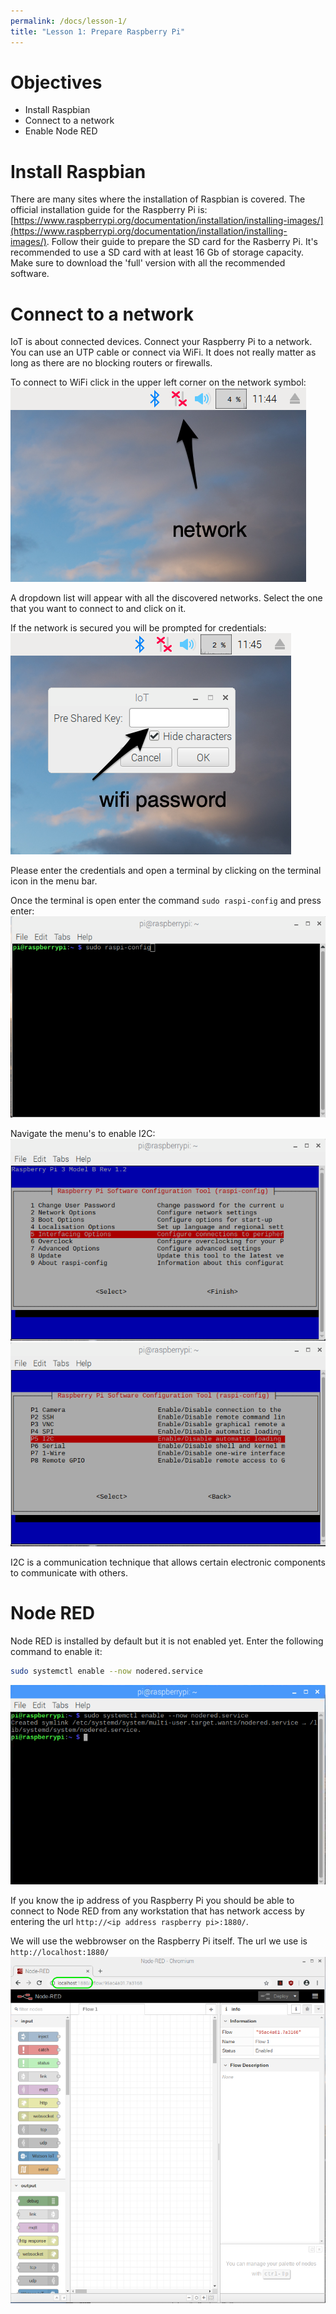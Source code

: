 ```yaml
---
permalink: /docs/lesson-1/
title: "Lesson 1: Prepare Raspberry Pi"
---
```


# Objectives
- Install Raspbian
- Connect to a network
- Enable Node RED

# Install Raspbian

There are many sites where the installation of Raspbian is covered. The official installation guide for the Raspberry Pi is: [https://www.raspberrypi.org/documentation/installation/installing-images/](https://www.raspberrypi.org/documentation/installation/installing-images/).
Follow their guide to prepare the SD card for the Rasberry Pi. It's recommended to use a SD card with at least 16 Gb of storage capacity.
Make sure to download the 'full' version with all the recommended software.

# Connect to a network

IoT is about connected devices. Connect your Raspberry Pi to a network. You can use an UTP cable or connect via WiFi. It does not really matter as long as there are no blocking routers or firewalls.

To connect to WiFi click in the upper left corner on the network symbol:
![](/img/lessons/lesson-1/1-network.png)

A dropdown list will appear with all the discovered networks. Select the one that you want to connect to and click on it.

If the network is secured you will be prompted for credentials:
![](/img/lessons/lesson-1/2-wifi.png)

Please enter the credentials and open a terminal by clicking on the terminal icon in the menu bar.

Once the terminal is open enter the command `sudo raspi-config` and press enter:
![](/img/lessons/lesson-1/3-raspi-config.png)

Navigate the menu's to enable I2C:
![](/img/lessons/lesson-1/4-interfacing-options.png)
![](/img/lessons/lesson-1/5-i2c.png)

I2C is a communication technique that allows certain electronic components to communicate with others.


# Node RED
Node RED is installed by default but it is not enabled yet. Enter the following command to enable it:

```bash
sudo systemctl enable --now nodered.service
```
![](/img/lessons/lesson-1/node-red.png)

If you know the ip address of you Raspberry Pi you should be able to connect to Node RED from any workstation that has network access by entering the url `http://<ip address raspberry pi>:1880/`. 

We will use the webbrowser on the Raspberry Pi itself.
The url we use is `http://localhost:1880/`
![](/img/lessons/lesson-1/node-red-browser.png)


